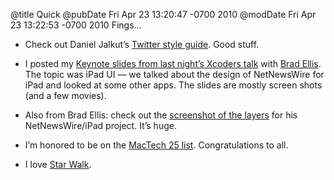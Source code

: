 @title Quick
@pubDate Fri Apr 23 13:20:47 -0700 2010
@modDate Fri Apr 23 13:22:53 -0700 2010
Fings...

- Check out Daniel Jalkut’s <a href="http://www.red-sweater.com/blog/1225/elements-of-twitter-style">Twitter style guide</a>. Good stuff.

- I posted my <a href="http://ranchero.com/downloads/iPadUIVolcanoBackupPlanTalk.key.zip">Keynote slides from last night’s Xcoders talk</a> with <a href="http://www.halfapixelshort.com/">Brad Ellis</a>. The topic was iPad UI — we talked about the design of NetNewsWire for iPad and looked at some other apps. The slides are mostly screen shots (and a few movies).

- Also from Brad Ellis: check out the <a href="http://inessential.com/images/nnwiPadLayers.png">screenshot of the layers</a> for his NetNewsWire/iPad project. It’s huge.

- I’m honored to be on the <a href="http://www.mactech.com/articles/mactech/Vol.26/26.03/MacTech25-3/index.html">MacTech 25 list</a>. Congratulations to all.

- I love <a href="http://itunes.apple.com/us/app/star-walk-for-ipad-interactive/id363486802?mt=8">Star Walk</a>.
